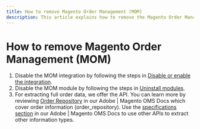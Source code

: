 ```yaml
---
title: How to remove Magento Order Management (MOM) 
description: This article explains how to remove the Magento Order Management (MOM) system.
---
```

# How to remove Magento Order Management (MOM)

1. Disable the MOM integration by following the steps in [Disable or enable the integration](/docs/commerce-admin/systems/integrations/mcom.html#disable-or-enable-the-integration).
1. Disable the MOM module by following the steps in [Uninstall modules](/docs/commerce-operations/installation-guide/tutorials/uninstall-modules.html).
1. For extracting full order data, we offer the API. You can learn more by reviewing [Order Repository](https://omsdocs.magento.com/specifications/#magento.sales.order_repository) in our Adobe | Magento OMS Docs which cover order information (order_repository). Use the [specifications section](https://omsdocs.magento.com/specifications/#services) in our Adobe | Magento OMS Docs to use other APIs to extract other information types. 
